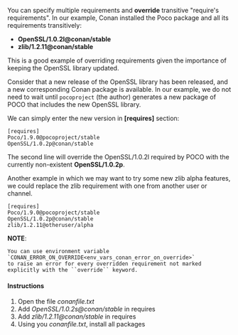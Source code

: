 You can specify multiple requirements and **override** transitive "require's
requirements". In our example, Conan installed the Poco package and all its requirements
transitively:

  * **OpenSSL/1.0.2l@conan/stable**
  * **zlib/1.2.11@conan/stable**

This is a good example of overriding requirements given the importance of keeping
the OpenSSL library updated.

Consider that a new release of the OpenSSL library has been released, and a new corresponding Conan package is available. In our example, we do not need to wait until `pocoproject` (the author) generates a new package of POCO that includes the new OpenSSL library.

We can simply enter the new version in **[requires]** section:

```
[requires]
Poco/1.9.0@pocoproject/stable
OpenSSL/1.0.2p@conan/stable

```

The second line will override the OpenSSL/1.0.2l required by POCO with the currently non-existent **OpenSSL/1.0.2p**.

Another example in which we may want to try some new zlib alpha features, we could replace the zlib
requirement with one from another user or channel.

```
[requires]
Poco/1.9.0@pocoproject/stable
OpenSSL/1.0.2p@conan/stable
zlib/1.2.11@otheruser/alpha

```

**NOTE**:

    You can use environment variable `CONAN_ERROR_ON_OVERRIDE<env_vars_conan_error_on_override>`
    to raise an error for every overridden requirement not marked explicitly with the ``override`` keyword.


#### Instructions

1. Open the file *conanfile.txt*
2. Add *OpenSSL/1.0.2s@conan/stable* in requires
3. Add *zlib/1.2.11@conan/stable* in requires
4. Using you *conanfile.txt*, install all packages